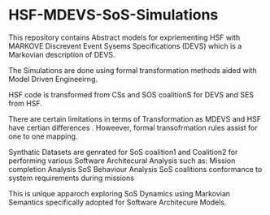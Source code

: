 # HSF-MDEVS-SoS-Simulations

This repository contains Abstract models for expriementing HSF with MARKOVE Discrevent Event Sysems Specifications (DEVS) which is a Markovian description of DEVS. 

The Simulations are done using formal transformation methods aided with Model Driven Engineeirng. 

HSF code is transformed from CSs and SOS coalitionS for DEVS and SES from HSF.  

There are certain limitations in terms of Transformation as MDEVS and HSF have certian differences . Howeever, formal transofrmation rules assist for one to one mapping.

Synthatic Datasets are genrated for SoS coalition1 and Coalition2 for performing various Software Architecural Analysis such as:
Mission completion Analysis
SoS Behaviour Analysis
SoS coalitions conformance to system requirements during missions

This is unique apparoch exploring SoS Dynamics using Markovian Semantics specifically adopted for Software Architecure Models. 
